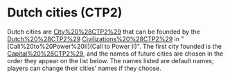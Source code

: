 # Dutch cities (CTP2)

Dutch cities are [City%20%28CTP2%29](cities) that can be founded by the [Dutch%20%28CTP2%29](Dutch) [Civilizations%20%28CTP2%29](civilization) in "[Call%20to%20Power%20II](Call to Power II)". The first city founded is the [Capital%20%28CTP2%29](capital), and the names of future cities are chosen in the order they appear on the list below.
The names listed are default names; players can change their cities' names if they choose.